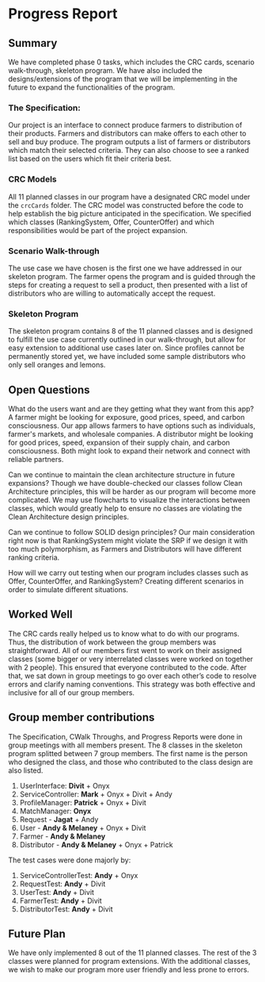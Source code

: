# Progress Report

## Summary

We have completed phase 0 tasks, which includes the CRC cards, scenario walk-through, skeleton program. We have also included the designs/extensions of the program that we will be implementing in the future to expand the functionalities of the program.

### The Specification:

Our project is an interface to connect produce farmers to distribution of their products. Farmers and distributors can make offers to each other to sell and buy produce. The program outputs a list of farmers or distributors which match their selected criteria. They can also choose to see a ranked list based on the users which fit their criteria best.

### CRC Models
All 11 planned classes in our program have a designated CRC model under the `crcCards` folder. The CRC model was constructed before the code to help establish the big picture anticipated in the specification. We specified which classes (RankingSystem, Offer, CounterOffer) and which responsibilities would be part of the project expansion.

### Scenario Walk-through
The use case we have chosen is the first one we have addressed in our skeleton program. The farmer opens the program and is guided through the steps for creating a request to sell a product, then presented with a list of distributors who are willing to automatically accept the request.

### Skeleton Program
The skeleton program contains 8 of the 11 planned classes and is designed to fulfill the use case currently outlined in our walk-through, but allow for easy extension to additional use cases later on. Since profiles cannot be permanently stored yet, we have included some sample distributors who only sell oranges and lemons.


## Open Questions
What do the users want and are they getting what they want from this app?
A farmer might be looking for exposure, good prices, speed, and carbon consciousness. Our app allows farmers to have options such as individuals, farmer's markets, and wholesale companies.
A distributor might be looking for good prices, speed, expansion of their supply chain, and carbon consciousness.
Both might look to expand their network and connect with reliable partners.

Can we continue to maintain the clean architecture structure in future expansions?
Though we have double-checked our classes follow Clean Architecture principles, this will be harder as our program will become more complicated. We may use flowcharts to visualize the interactions between classes, which would greatly help to ensure no classes are violating the Clean Architecture design principles.

Can we continue to follow SOLID design principles?
Our main consideration right now is that RankingSystem might violate the SRP if we design it with too much polymorphism, as Farmers and Distributors will have different ranking criteria.

How will we carry out testing when our program includes classes such as Offer, CounterOffer, and RankingSystem?
Creating different scenarios in order to simulate different situations.


## Worked Well
The CRC cards really helped us to know what to do with our programs. Thus, the distribution of work between the group members was straightforward. All of our members first went to work on their assigned classes (some bigger or very interrelated classes were worked on together with 2 people). This ensured that everyone contributed to the code. After that, we sat down in group meetings to go over each other’s code to resolve errors and clarify naming conventions. This strategy was both effective and inclusive for all of our group members.

## Group member contributions
The Specification, CWalk Throughs, and Progress Reports were done in group meetings with all members present.
The 8 classes in the skeleton program splitted between 7 group members. The first name is the person who designed the class, and those who contributed to the class design are also listed.

1. UserInterface: **Divit** + Onyx
2. ServiceController: **Mark** + Onyx + Divit + Andy
3. ProfileManager: **Patrick** + Onyx + Divit
4. MatchManager: **Onyx** 
5. Request - **Jagat** + Andy
6. User - **Andy & Melaney** + Onyx + Divit
7. Farmer - **Andy & Melaney**
8. Distributor - **Andy & Melaney** + Onyx + Patrick

The test cases were done majorly by:

1. ServiceControllerTest: **Andy** + Onyx
2. RequestTest: **Andy** + Divit
3. UserTest: **Andy** + Divit
4. FarmerTest: **Andy** + Divit
5. DistributorTest: **Andy** + Divit

## Future Plan
We have only implemented 8 out of the 11 planned classes. The rest of the 3 classes were planned for program extensions. With the additional classes, we wish to make our program more user friendly and less prone to errors.
